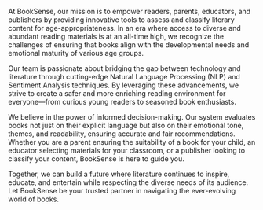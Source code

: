 At BookSense, our mission is to empower readers, parents, educators, and publishers by providing innovative tools to assess and classify literary content for age-appropriateness. 
In an era where access to diverse and abundant reading materials is at an all-time high, we recognize the challenges of ensuring that books align with the developmental needs and emotional maturity of various age groups.

Our team is passionate about bridging the gap between technology and literature through cutting-edge Natural Language Processing (NLP) and Sentiment Analysis techniques. 
By leveraging these advancements, we strive to create a safer and more enriching reading environment for everyone—from curious young readers to seasoned book enthusiasts.
                            
We believe in the power of informed decision-making. Our system evaluates books not just on their explicit language but also on their emotional tone, themes, and readability, ensuring accurate and fair recommendations. 
Whether you are a parent ensuring the suitability of a book for your child, an educator selecting materials for your classroom, or a publisher looking to classify your content, BookSense is here to guide you.

Together, we can build a future where literature continues to inspire, educate, and entertain while respecting the diverse needs of its audience. 
Let BookSense be your trusted partner in navigating the ever-evolving world of books.
                        
